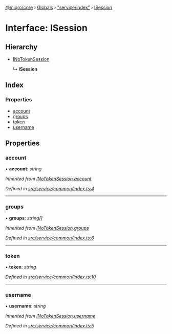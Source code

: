 [@miqro/core](../README.md) › [Globals](../globals.md) › ["service/index"](../modules/_service_index_.md) › [ISession](_service_index_.isession.md)

# Interface: ISession

## Hierarchy

* [INoTokenSession](_index_.inotokensession.md)

  ↳ **ISession**

## Index

### Properties

* [account](_service_index_.isession.md#account)
* [groups](_service_index_.isession.md#groups)
* [token](_service_index_.isession.md#token)
* [username](_service_index_.isession.md#username)

## Properties

###  account

• **account**: *string*

*Inherited from [INoTokenSession](_index_.inotokensession.md).[account](_index_.inotokensession.md#account)*

*Defined in [src/service/common/index.ts:4](https://github.com/claukers/miqro-core/blob/6562042/src/service/common/index.ts#L4)*

___

###  groups

• **groups**: *string[]*

*Inherited from [INoTokenSession](_index_.inotokensession.md).[groups](_index_.inotokensession.md#groups)*

*Defined in [src/service/common/index.ts:6](https://github.com/claukers/miqro-core/blob/6562042/src/service/common/index.ts#L6)*

___

###  token

• **token**: *string*

*Defined in [src/service/common/index.ts:10](https://github.com/claukers/miqro-core/blob/6562042/src/service/common/index.ts#L10)*

___

###  username

• **username**: *string*

*Inherited from [INoTokenSession](_index_.inotokensession.md).[username](_index_.inotokensession.md#username)*

*Defined in [src/service/common/index.ts:5](https://github.com/claukers/miqro-core/blob/6562042/src/service/common/index.ts#L5)*
